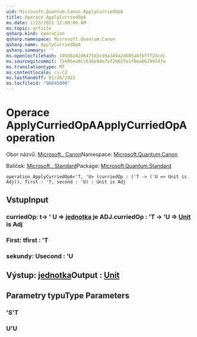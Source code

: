 ```yaml
---
uid: Microsoft.Quantum.Canon.ApplyCurriedOpA
title: Operace ApplyCurriedOpA
ms.date: 1/23/2021 12:00:00 AM
ms.topic: article
qsharp.kind: operation
qsharp.namespace: Microsoft.Quantum.Canon
qsharp.name: ApplyCurriedOpA
qsharp.summary: ''
ms.openlocfilehash: 100d8a42d6475d3cdda349a2e685a6fbfff23cdc
ms.sourcegitcommit: 71605ea9cc630e84e7ef29027e1f0ea06299747e
ms.translationtype: MT
ms.contentlocale: cs-CZ
ms.lasthandoff: 01/26/2021
ms.locfileid: "98845090"
---
```

# <a name="applycurriedopa-operation"></a><span data-ttu-id="e91fc-102">Operace ApplyCurriedOpA</span><span class="sxs-lookup"><span data-stu-id="e91fc-102">ApplyCurriedOpA operation</span></span>

<span data-ttu-id="e91fc-103">Obor názvů: [Microsoft.. Canon](xref:Microsoft.Quantum.Canon)</span><span class="sxs-lookup"><span data-stu-id="e91fc-103">Namespace: [Microsoft.Quantum.Canon](xref:Microsoft.Quantum.Canon)</span></span>

<span data-ttu-id="e91fc-104">Balíček: [Microsoft.. Standard](https://nuget.org/packages/Microsoft.Quantum.Standard)</span><span class="sxs-lookup"><span data-stu-id="e91fc-104">Package: [Microsoft.Quantum.Standard](https://nuget.org/packages/Microsoft.Quantum.Standard)</span></span>




```qsharp
operation ApplyCurriedOpA<'T, 'U> (curriedOp : ('T -> ('U => Unit is Adj)), first : 'T, second : 'U) : Unit is Adj
```


## <a name="input"></a><span data-ttu-id="e91fc-105">Vstup</span><span class="sxs-lookup"><span data-stu-id="e91fc-105">Input</span></span>

### <a name="curriedop--t---u--unit--is-adj"></a><span data-ttu-id="e91fc-106">curriedOp: t-> ' U => [jednotka](xref:microsoft.quantum.lang-ref.unit)  je ADJ.</span><span class="sxs-lookup"><span data-stu-id="e91fc-106">curriedOp : 'T -> 'U => [Unit](xref:microsoft.quantum.lang-ref.unit)  is Adj</span></span>




### <a name="first--t"></a><span data-ttu-id="e91fc-107">First: t</span><span class="sxs-lookup"><span data-stu-id="e91fc-107">first : 'T</span></span>




### <a name="second--u"></a><span data-ttu-id="e91fc-108">sekundy: U</span><span class="sxs-lookup"><span data-stu-id="e91fc-108">second : 'U</span></span>





## <a name="output--unit"></a><span data-ttu-id="e91fc-109">Výstup: [jednotka](xref:microsoft.quantum.lang-ref.unit)</span><span class="sxs-lookup"><span data-stu-id="e91fc-109">Output : [Unit](xref:microsoft.quantum.lang-ref.unit)</span></span>



## <a name="type-parameters"></a><span data-ttu-id="e91fc-110">Parametry typu</span><span class="sxs-lookup"><span data-stu-id="e91fc-110">Type Parameters</span></span>

### <a name="t"></a><span data-ttu-id="e91fc-111">'S</span><span class="sxs-lookup"><span data-stu-id="e91fc-111">'T</span></span>


### <a name="u"></a><span data-ttu-id="e91fc-112">U</span><span class="sxs-lookup"><span data-stu-id="e91fc-112">'U</span></span>

